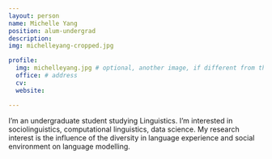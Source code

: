 ```yaml
---
layout: person
name: Michelle Yang
position: alum-undergrad
description:
img: michelleyang-cropped.jpg

profile:
  img: michelleyang.jpg # optional, another image, if different from the one on the people page
  office: # address
  cv:
  website:

---
```


I’m an undergraduate student studying Linguistics. I’m interested in sociolinguistics, computational linguistics, data science. My research interest is the influence of the diversity in language experience and social environment on language modelling.
